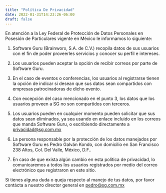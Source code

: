 ```yaml
---
title: "Política De Privacidad"
date: 2022-01-31T14:23:26-06:00
draft: false
---
```



En atención a la Ley Federal de Protección de Datos Personales en Posesión de Particulares vigente en México le informamos lo siguiente:

1. Software Guru (Brainworx, S.A. de C.V.) recopila datos de sus usuarios con el fin de poder proveerles servicios y conocer su perfil e intereses.

2. Los usuarios pueden aceptar la opción de recibir correos por parte de Software Guru.

3. En el caso de eventos o conferencias, los usuarios al registrarse tienen la opción de indicar si desean que sus datos sean compartidos con empresas patrocinadoras de dicho evento.

4. Con excepción del caso mencionado en el punto 3, los datos que los usuarios proveen a SG no son compartidos con terceros.

5. Los usuarios pueden en cualquier momento pueden solicitar que sus datos sean eliminados, ya sea usando en enlace incluido en los correos que manda Software Guru, o escribiendo directamente a privacidad@sg.com.mx

6. La persona responsable por la protección de los datos manejados por Software Guru es Pedro Galván Kondo, con domicilio en San Francisco 238 Altos, Col. Del Valle, México, D.F..

7. En caso de que exista algún cambio en esta política de privacidad, lo comunicaremos a todos los usuarios registrados por medio del correo electrónico que registraron en este sitio.


Si tienes alguna duda o queja respecto al manejo de tus datos, por favor contácta a nuestro director general en pedro@sg.com.mx